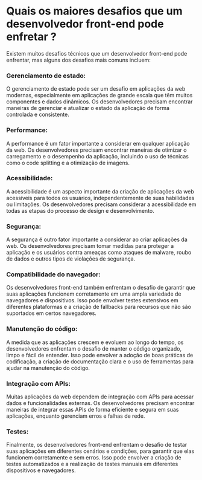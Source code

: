 # Quais os maiores desafios que um desenvolvedor front-end pode enfretar ?

  Existem muitos desafios técnicos que um desenvolvedor front-end pode enfrentar, mas alguns dos desafios mais comuns incluem:

### Gerenciamento de estado: 

  O gerenciamento de estado pode ser um desafio em aplicações da web modernas, especialmente em aplicações de grande escala que têm muitos componentes e dados dinâmicos. Os desenvolvedores precisam encontrar maneiras de gerenciar e atualizar o estado da aplicação de forma controlada e consistente.

### Performance: 

  A performance é um fator importante a considerar em qualquer aplicação da web. Os desenvolvedores precisam encontrar maneiras de otimizar o carregamento e o desempenho da aplicação, incluindo o uso de técnicas como o code splitting e a otimização de imagens.

### Acessibilidade: 

  A acessibilidade é um aspecto importante da criação de aplicações da web acessíveis para todos os usuários, independentemente de suas habilidades ou limitações. Os desenvolvedores precisam considerar a acessibilidade em todas as etapas do processo de design e desenvolvimento.

### Segurança: 

  A segurança é outro fator importante a considerar ao criar aplicações da web. Os desenvolvedores precisam tomar medidas para proteger a aplicação e os usuários contra ameaças como ataques de malware, roubo de dados e outros tipos de violações de segurança.

### Compatibilidade do navegador: 

  Os desenvolvedores front-end também enfrentam o desafio de garantir que suas aplicações funcionem corretamente em uma ampla variedade de navegadores e dispositivos. Isso pode envolver testes extensivos em diferentes plataformas e a criação de fallbacks para recursos que não são suportados em certos navegadores.

### Manutenção do código:

  A medida que as aplicações crescem e evoluem ao longo do tempo, os desenvolvedores enfrentam o desafio de manter o código organizado, limpo e fácil de entender. Isso pode envolver a adoção de boas práticas de codificação, a criação de documentação clara e o uso de ferramentas para ajudar na manutenção do código.

### Integração com APIs:

  Muitas aplicações da web dependem de integração com APIs para acessar dados e funcionalidades externas. Os desenvolvedores precisam encontrar maneiras de integrar essas APIs de forma eficiente e segura em suas aplicações, enquanto gerenciam erros e falhas de rede.

### Testes: 

Finalmente, os desenvolvedores front-end enfrentam o desafio de testar suas aplicações em diferentes cenários e condições, para garantir que elas funcionem corretamente e sem erros. Isso pode envolver a criação de testes automatizados e a realização de testes manuais em diferentes dispositivos e navegadores.
